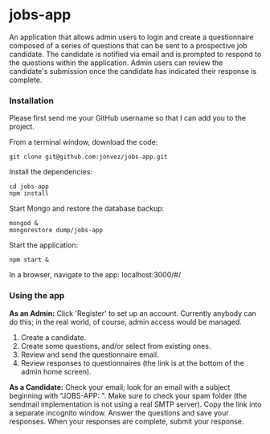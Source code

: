 # jobs-app

An application that allows admin users to login and create a questionnaire composed of a series of questions that can
be sent to a prospective job candidate.  The candidate is notified via email and is prompted to respond to the questions
within the application.  Admin users can review the candidate's submission once the candidate has indicated their
response is complete.

### Installation

Please first send me your GitHub username so that I can add you to the project.

From a terminal window, download the code:
```
git clone git@github.com:jonvez/jobs-app.git
```

Install the dependencies:
```
cd jobs-app
npm install
```

Start Mongo and restore the database backup:
```
mongod &
mongorestore dump/jobs-app
```

Start the application:
```
npm start &
```

In a browser, navigate to the app: localhost:3000/#/

### Using the app

**As an Admin:** Click 'Register' to set up an account.  Currently anybody can do this; in the real world, of course,
admin access would be managed.

1. Create a candidate.
2. Create some questions, and/or select from existing ones.
3. Review and send the questionnaire email.
4. Review responses to questionnaires (the link is at the bottom of the admin home screen).

**As a Candidate:** Check your email; look for an email with a subject beginning with "JOBS-APP: ".  Make sure to check
your spam folder (the sendmail implementation is not using a real SMTP server).  Copy the link into a separate incognito
 window. Answer the questions and save your responses.  When your responses are complete, submit your response.


